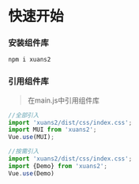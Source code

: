 # 快速开始

### 安装组件库
```bash
npm i xuans2
```

### 引用组件库
> 在main.js中引用组件库

```javascript
//全部引入
import 'xuans2/dist/css/index.css';
import MUI from 'xuans2';
Vue.use(MUI);

//按需引入
import 'xuans2/dist/css/index.css';
import {Demo} from 'xuans2';
Vue.use(Demo)
```